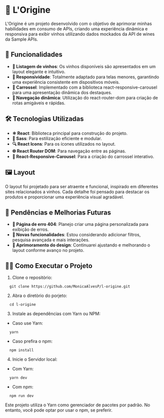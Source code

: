 # 🍷 L'Origine

L'Origine é um projeto desenvolvido com o objetivo de aprimorar minhas habilidades em consumo de APIs, criando uma experiência dinâmica e responsiva para exibir vinhos utilizando dados mockados da API de wines da Sample APIs.

## 🌟 Funcionalidades

- **📜 Listagem de vinhos**: Os vinhos disponíveis são apresentados em um layout elegante e intuitivo.
- **📱 Responsividade**: Totalmente adaptado para telas menores, garantindo uma experiência consistente em dispositivos móveis.
- **🎠 Carrossel**: Implementado com a biblioteca react-responsive-carousel para uma apresentação dinâmica dos destaques.
- **🔄 Navegação dinâmica**: Utilização do react-router-dom para criação de rotas amigáveis e rápidas.

## 🛠️ Tecnologias Utilizadas

- **⚛️ React**: Biblioteca principal para construção do projeto.
- **🎨 Sass**: Para estilização eficiente e modular.
- **🔍 React Icons**: Para os ícones utilizados no layout.
- **🌐 React Router DOM**: Para navegação entre as páginas.
- **🎡 React-Responsive-Carousel**: Para a criação do carrossel interativo.

## 🖼️ Layout

O layout foi projetado para ser atraente e funcional, inspirado em diferentes sites relacionados a vinhos. Cada detalhe foi pensado para destacar os produtos e proporcionar uma experiência visual agradável.

## 🚀 Pendências e Melhorias Futuras

- **🚧 Página de erro 404**: Planejo criar uma página personalizada para exibição de erros.
- **🔧 Novas funcionalidades**: Estou considerando adicionar filtros, pesquisa avançada e mais interações.
- **🎨 Aprimoramento do design**: Continuarei ajustando e melhorando o layout conforme avanço no projeto.

## 🏃‍♂️ Como Executar o Projeto

1. Clone o repositòrio:

```
  git clone https://github.com/MonicaAlvesP/l-origine.git
```
2. Abra o diretòrio do porjeto:
```
  cd l-origine
```

3. Instale as dependências com Yarn ou NPM:
- Caso use Yarn:
```
  yarn
```
- Caso prefira o npm:
```
  npm install
```

4. Inicie o Servidor local: 
- Com Yarn:
```
  yarn dev
```
- Com npm:
```
  npm run dev
```

Este projeto utiliza o Yarn como gerenciador de pacotes por padrão. No entanto, você pode optar por usar o npm, se preferir.


